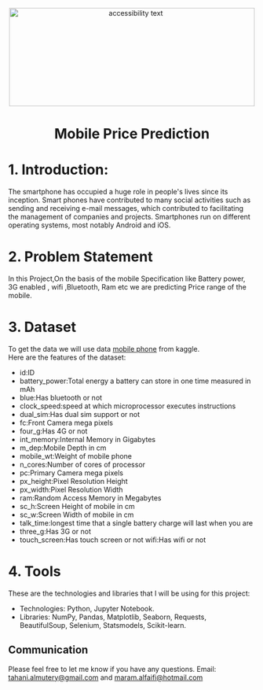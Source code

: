 
<p align="center">
<img src="https://reviews.com.np/uploads/article/imei-unregistered-mobile-phones-to-stop-working-from-today/imei-unregistered-mobile-phones-to-stop-working-from-today.png" width="500" height="200" class="center" alt="accessibility text">
  
# <p align="center"> Mobile Price Prediction

# 1.	Introduction:
The smartphone has occupied a huge role in people's lives since its inception. Smart phones have contributed to many social activities such as sending and receiving e-mail messages, which contributed to facilitating the management of companies and projects. Smartphones run on different operating systems, most notably Android and iOS.

# 2.	Problem Statement
In this Project,On the basis of the mobile Specification like Battery power, 3G enabled , wifi ,Bluetooth, Ram etc we are predicting Price range of the mobile.


# 3.	Dataset

To get the data we will use data [mobile phone](https://www.kaggle.com/iabhishekofficial/mobile-price-classification) from kaggle.<br>
Here are the features of the dataset:
* id:ID
* battery_power:Total energy a battery can store in one time measured in mAh
* blue:Has bluetooth or not
* clock_speed:speed at which microprocessor executes instructions
* dual_sim:Has dual sim support or not
* fc:Front Camera mega pixels
* four_g:Has 4G or not
* int_memory:Internal Memory in Gigabytes
* m_dep:Mobile Depth in cm
* mobile_wt:Weight of mobile phone
* n_cores:Number of cores of processor
* pc:Primary Camera mega pixels
* px_height:Pixel Resolution Height
* px_width:Pixel Resolution Width
* ram:Random Access Memory in Megabytes
* sc_h:Screen Height of mobile in cm
* sc_w:Screen Width of mobile in cm
* talk_time:longest time that a single battery charge will last when you are
* three_g:Has 3G or not
* touch_screen:Has touch screen or not
wifi:Has wifi or not

# 4.	Tools 
These are the technologies and libraries that I will be using for this project:
* Technologies: Python, Jupyter Notebook. 
* Libraries: NumPy, Pandas, Matplotlib, Seaborn, Requests, BeautifulSoup, Selenium, Statsmodels, Scikit-learn.
  
## Communication
Please feel free to let me know if you have any questions.
Email:  tahani.almutery@gmail.com and maram.alfaifi@hotmail.com

